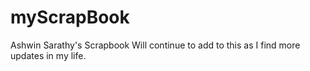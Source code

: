 # myScrapBook
Ashwin Sarathy's Scrapbook
Will continue to add to this as I find more updates in my life. 

